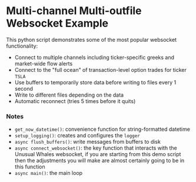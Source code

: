 # Multi-channel Multi-outfile Websocket Example
This python script demonstrates some of the most popular websocket functionality:
- Connect to multiple channels including ticker-specific greeks and market-wide flow alerts
- Connect to the "full ocean" of transaction-level option trades for ticker `TSLA`
- Use buffers to temporarily store data before writing to files every 1 second
- Write to different files depending on the data
- Automatic reconnect (tries 5 times before it quits)

### Notes
- `get_now_datetime()`: convenience function for string-formatted datetime
- `setup_logging()`: creates and configures the `logger`
- `async flush_buffers()`: write messages from buffers to disk
- `async connect_websocket()`: the key function that interacts with the Unusual Whales websocket, if you are starting from this demo script then the adjustments you will make are almost certainly going to be in this function
- `async main()`: the main loop
